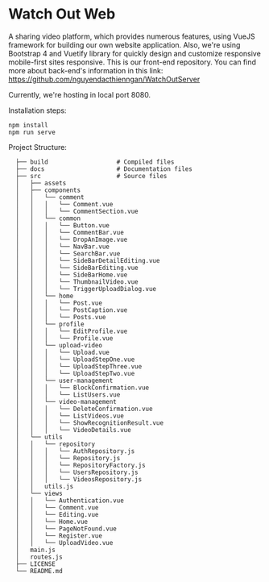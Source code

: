 # Watch Out Web
A sharing video platform, which provides numerous features, using VueJS framework for building our own website application. 
Also, we're using Bootstrap 4 and Vuetify library for quickly design and customize responsive mobile-first sites responsive.
This is our front-end repository. You can find more about back-end's information in this link: https://github.com/nguyendacthienngan/WatchOutServer

Currently, we're hosting in local port 8080.

Installation steps:

    npm install
    npm run serve

Project Structure:


      ├── build                   # Compiled files
      ├── docs                    # Documentation files
      ├── src                     # Source files
      │   ├── assets              
      │   ├── components
      │   │   └── comment
      │   │   │   └── Comment.vue
      │   │   │   └── CommentSection.vue
      │   │   └── common
      │   │   │   └── Button.vue
      │   │   │   └── CommentBar.vue
      │   │   │   └── DropAnImage.vue
      │   │   │   └── NavBar.vue
      │   │   │   └── SearchBar.vue
      │   │   │   └── SideBarDetailEditing.vue
      │   │   │   └── SideBarEditing.vue
      │   │   │   └── SideBarHome.vue
      │   │   │   └── ThumbnailVideo.vue
      │   │   │   └── TriggerUploadDialog.vue
      │   │   └── home
      │   │   │   └── Post.vue
      │   │   │   └── PostCaption.vue
      │   │   │   └── Posts.vue
      │   │   └── profile
      │   │   │   └── EditProfile.vue
      │   │   │   └── Profile.vue
      │   │   └── upload-video
      │   │   │   └── Upload.vue
      │   │   │   └── UploadStepOne.vue
      │   │   │   └── UploadStepThree.vue
      │   │   │   └── UploadStepTwo.vue
      │   │   └── user-management
      │   │   │   └── BlockConfirmation.vue
      │   │   │   └── ListUsers.vue
      │   │   └── video-management
      │   │   │   └── DeleteConfirmation.vue
      │   │   │   └── ListVideos.vue
      │   │   │   └── ShowRecognitionResult.vue
      │   │   │   └── VideoDetails.vue
      │   └── utils
      │   │   └── repository
      │   │   │   └── AuthRepository.js
      │   │   │   └── Repository.js
      │   │   │   └── RepositoryFactory.js
      │   │   │   └── UsersRepository.js
      │   │   │   └── VideosRepository.js
      │   │   utils.js
      │   └── views                
      │   │   └── Authentication.vue
      │   │   └── Comment.vue
      │   │   └── Editing.vue
      │   │   └── Home.vue
      │   │   └── PageNotFound.vue
      │   │   └── Register.vue
      │   │   └── UploadVideo.vue
      │   main.js
      │   routes.js
      ├── LICENSE
      └── README.md
